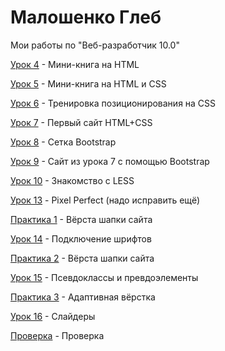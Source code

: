

# Малошенко Глеб
Мои работы по "Веб-разработчик 10.0"

[Урок 4](https://wont1k.github.io/Lesson_4/ "4 Урок") - Мини-книга на HTML

[Урок 5](https://wont1k.github.io/Lesson_5/ "5 Урок") - Мини-книга на HTML и CSS

[Урок 6](https://wont1k.github.io/Lesson_6/ "6 Урок") - Тренировка позиционирования на CSS

[Урок 7](https://wont1k.github.io/Lesson_7/ "7 Урок") - Первый сайт HTML+CSS

[Урок 8](https://wont1k.github.io/Lesson_8/ "8 Урок") - Сетка Bootstrap

[Урок 9](https://wont1k.github.io/Lesson_9/ "9 Урок") - Сайт из урока 7 с помощью Bootstrap

[Урок 10](https://wont1k.github.io/Lesson_10/ "10 Урок") - Знакомство с LESS

[Урок 13](https://wont1k.github.io/Lesson_13/ "13 Урок") - Pixel Perfect (надо исправить ещё)

[Практика 1](https://wont1k.github.io/practic_1/ "1 Практика") - Вёрста шапки сайта

[Урок 14](https://wont1k.github.io/Lesson_14/ "14 Урок") - Подключение шрифтов

[Практика 2](https://wont1k.github.io/practic_2/ "2 Практика") - Вёрста шапки сайта

[Урок 15](https://wont1k.github.io/Lesson_15/ "15 Урок") - Псевдоклассы и превдоэлементы

[Практика 3](https://wont1k.github.io/practic_3/ "3 Практика") - Адаптивная вёрстка

[Урок 16](https://wont1k.github.io/Lesson_16/ "16 Урок") - Слайдеры

[Проверка](https://wont1k.github.io/index.php "проверка") - Проверка

